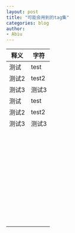 ```yaml
---
layout: post
title: "可能会用到的tag集"
categories: blog
author:
- Abiu
---
```


| 释义  | 字符  |
| ----- | ----- |
| 测试  | test  |
| 测试2 | test2 |
| 测试3 | 测试3 |
| 测试  | test  |
| 测试2 | test2 |
| 测试3 | 测试3 |
|       |       |
|       |       |
|       |       |
|       |       |
|       |       |
|       |       |
|       |       |
|       |       |
|       |       |
|       |       |
|       |       |
|       |       |
|       |       |
|       |       |
|       |       |
|       |       |
|       |       |
|       |       |
|       |       |
|       |       |
|       |       |
|       |       |
|       |       |
|       |       |
|       |       |
|       |       |
|       |       |
|       |       |
|       |       |
|       |       |
|       |       |
|       |       |
|       |       |
|       |       |
|       |       |
|       |       |
|       |       |
|       |       |
|       |       |
|       |       |
|       |       |
|       |       |
|       |       |

